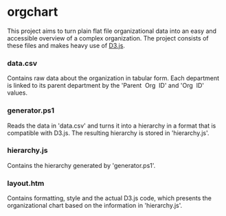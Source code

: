 # orgchart
This project aims to turn plain flat file organizational data into an easy and accessible overview of a complex organization. The project consists of these files and makes heavy use of <a href="https://d3js.org/">D3.js</a>.

### data.csv
Contains raw data about the organization in tabular form. Each department is linked to its parent department by the 'Parent &nbsp;Org &nbsp;ID' and 'Org &nbsp;ID' values. 

### generator.ps1
Reads the data in 'data.csv' and turns it into a hierarchy in a format that is compatible with D3.js. The resulting hierarchy is stored in 'hierarchy.js'. 

### hierarchy.js
Contains the hierarchy generated by 'generator.ps1'.

### layout.htm
Contains formatting, style and the actual D3.js code, which presents the organizational chart based on the information in 'hierarchy.js'.

